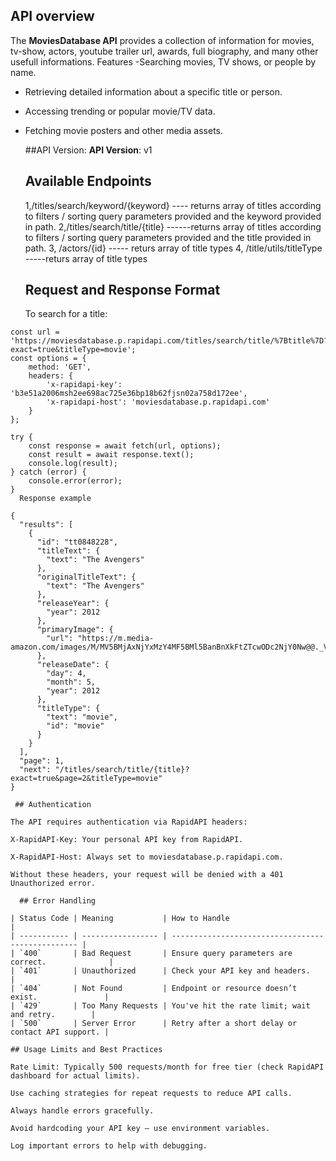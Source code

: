 ## API overview
The **MoviesDatabase API** provides a collection of information for movies, tv-show, actors, youtube trailer url, awards, full biography, and many other usefull informations.
   Features 
 -Searching movies, TV shows, or people by name.
- Retrieving detailed information about a specific title or person.
- Accessing trending or popular movie/TV data.
- Fetching movie posters and other media assets.

   ##API Version:
  **API Version**: v1

  ## Available Endpoints
  1,/titles/search/keyword/{keyword} ---- returns array of titles according to filters / sorting query parameters provided and the keyword provided in path.
  2,/titles/search/title/{title} ------returns array of titles according to filters / sorting query parameters provided and the title provided in path.
  3, /actors/{id} ----- returs array of title types
  4, /title/utils/titleType -----returs array of title types

  ## Request and Response Format
  
  To search for a title:

```http
const url = 'https://moviesdatabase.p.rapidapi.com/titles/search/title/%7Btitle%7D?exact=true&titleType=movie';
const options = {
	method: 'GET',
	headers: {
		'x-rapidapi-key': 'b3e51a2006msh2ee698ac725e36bp18b62fjsn02a758d172ee',
		'x-rapidapi-host': 'moviesdatabase.p.rapidapi.com'
	}
};

try {
	const response = await fetch(url, options);
	const result = await response.text();
	console.log(result);
} catch (error) {
	console.error(error);
}
  Response example

{
  "results": [
    {
      "id": "tt0848228",
      "titleText": {
        "text": "The Avengers"
      },
      "originalTitleText": {
        "text": "The Avengers"
      },
      "releaseYear": {
        "year": 2012
      },
      "primaryImage": {
        "url": "https://m.media-amazon.com/images/M/MV5BMjAxNjYxMzY4MF5BMl5BanBnXkFtZTcwODc2NjY0Nw@@._V1_.jpg"
      },
      "releaseDate": {
        "day": 4,
        "month": 5,
        "year": 2012
      },
      "titleType": {
        "text": "movie",
        "id": "movie"
      }
    }
  ],
  "page": 1,
  "next": "/titles/search/title/{title}?exact=true&page=2&titleType=movie"
}

 ## Authentication

The API requires authentication via RapidAPI headers:

X-RapidAPI-Key: Your personal API key from RapidAPI.

X-RapidAPI-Host: Always set to moviesdatabase.p.rapidapi.com.

Without these headers, your request will be denied with a 401 Unauthorized error.

  ## Error Handling

| Status Code | Meaning           | How to Handle                                     |
| ----------- | ----------------- | ------------------------------------------------- |
| `400`       | Bad Request       | Ensure query parameters are correct.              |
| `401`       | Unauthorized      | Check your API key and headers.                   |
| `404`       | Not Found         | Endpoint or resource doesn’t exist.               |
| `429`       | Too Many Requests | You've hit the rate limit; wait and retry.        |
| `500`       | Server Error      | Retry after a short delay or contact API support. |

## Usage Limits and Best Practices

Rate Limit: Typically 500 requests/month for free tier (check RapidAPI dashboard for actual limits).

Use caching strategies for repeat requests to reduce API calls.

Always handle errors gracefully.

Avoid hardcoding your API key – use environment variables.

Log important errors to help with debugging.



